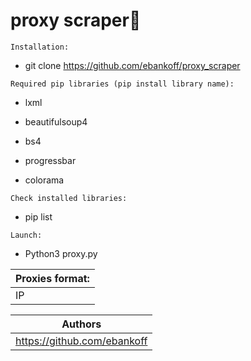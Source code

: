 # proxy scraper🔎

`Installation:`
* git clone https://github.com/ebankoff/proxy_scraper

`Required pip libraries (pip install library name):`
  
* lxml
  
* beautifulsoup4
  
* bs4
  
* progressbar
  
* colorama

`Check installed libraries:`

* pip list

`Launch:`

* Python3 proxy.py

|Proxies format:|
|----------------|
|IP|PORT|COUNTRY|TYPE|

| Authors |
|----------------|
|https://github.com/ebankoff|
